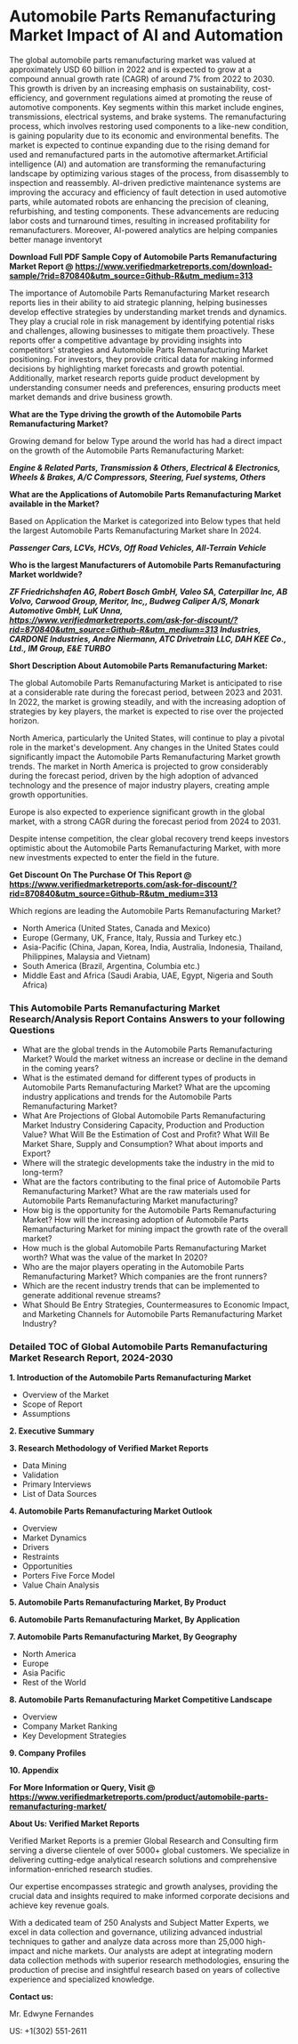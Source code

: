 <meta name="title" content="Global Automobile Parts Remanufacturing Market Impact of AI and Automation"><meta name="description" content="The global automobile parts remanufacturing market was valued at approximately USD 60 billion in 2022 and is expected to grow at a compound annual growth rate (CAGR) of a"><meta name="title" content="Automobile Parts Remanufacturing Market Size, Share, Scope, Trends, Growth, Opportunities, Analysis, Forecast"><h1>Automobile Parts Remanufacturing Market Impact of AI and Automation</h1>The global automobile parts remanufacturing market was valued at approximately USD 60 billion in 2022 and is expected to grow at a compound annual growth rate (CAGR) of around 7% from 2022 to 2030. This growth is driven by an increasing emphasis on sustainability, cost-efficiency, and government regulations aimed at promoting the reuse of automotive components. Key segments within this market include engines, transmissions, electrical systems, and brake systems. The remanufacturing process, which involves restoring used components to a like-new condition, is gaining popularity due to its economic and environmental benefits. The market is expected to continue expanding due to the rising demand for used and remanufactured parts in the automotive aftermarket.Artificial intelligence (AI) and automation are transforming the remanufacturing landscape by optimizing various stages of the process, from disassembly to inspection and reassembly. AI-driven predictive maintenance systems are improving the accuracy and efficiency of fault detection in used automotive parts, while automated robots are enhancing the precision of cleaning, refurbishing, and testing components. These advancements are reducing labor costs and turnaround times, resulting in increased profitability for remanufacturers. Moreover, AI-powered analytics are helping companies better manage inventoryt</p><p id="" class=""><strong>Download Full PDF Sample Copy of Automobile Parts Remanufacturing Market Report @ <a href="https://www.verifiedmarketreports.com/download-sample/?rid=870840&utm_source=Github-R&utm_medium=313" target="_blank">https://www.verifiedmarketreports.com/download-sample/?rid=870840&utm_source=Github-R&utm_medium=313</a></strong></p><p>The importance of&nbsp;Automobile Parts Remanufacturing Market research reports lies in their ability to aid strategic planning, helping businesses develop effective strategies by understanding market trends and dynamics. They play a crucial role in risk management by identifying potential risks and challenges, allowing businesses to mitigate them proactively. These reports offer a competitive advantage by providing insights into competitors' strategies and Automobile Parts Remanufacturing Market positioning. For investors, they provide critical data for making informed decisions by highlighting market forecasts and growth potential. Additionally, market research reports guide product development by understanding consumer needs and preferences, ensuring products meet market demands and drive business growth.</p><p><strong>What are the&nbsp;Type driving the growth of the Automobile Parts Remanufacturing Market?</strong></p><p id="" class="">Growing demand for below Type around the world has had a direct impact on the growth of the Automobile Parts Remanufacturing Market:</p><em><strong>Engine & Related Parts, Transmission & Others, Electrical & Electronics, Wheels & Brakes, A/C Compressors, Steering, Fuel systems, Others</strong></em></p><strong>What are the&nbsp;Applications&nbsp;of Automobile Parts Remanufacturing Market available in the Market?</strong></p><p id="" class="">Based on Application the Market is categorized into Below types that held the largest Automobile Parts Remanufacturing Market share In 2024.</p><em><strong>Passenger Cars, LCVs, HCVs, Off Road Vehicles, All-Terrain Vehicle</strong></em></p><strong>Who is the largest Manufacturers of Automobile Parts Remanufacturing Market worldwide?</strong></p><p><em><strong>ZF Friedrichshafen AG, Robert Bosch GmbH, Valeo SA, Caterpillar Inc, AB Volvo, Carwood Group, Meritor, Inc,, Budweg Caliper A/S, Monark Automotive GmbH, LuK Unna, https://www.verifiedmarketreports.com/ask-for-discount/?rid=870840&utm_source=Github-R&utm_medium=313 Industries, CARDONE Industries, Andre Niermann, ATC Drivetrain LLC, DAH KEE Co., Ltd., IM Group, E&E TURBO</strong></em></p><p id="" class=""><strong>Short Description About Automobile Parts Remanufacturing Market:</strong></p><p>The global Automobile Parts Remanufacturing Market is anticipated to rise at a considerable rate during the forecast period, between 2023 and 2031. In 2022, the market is growing steadily, and with the increasing adoption of strategies by key players, the market is expected to rise over the projected horizon.</p><p>North America, particularly the United States, will continue to play a pivotal role in the market's development. Any changes in the United States could significantly impact the Automobile Parts Remanufacturing Market growth trends. The market in North America is projected to grow considerably during the forecast period, driven by the high adoption of advanced technology and the presence of major industry players, creating ample growth opportunities.</p><p>Europe is also expected to experience significant growth in the global market, with a strong CAGR during the forecast period from 2024 to 2031.</p><p>Despite intense competition, the clear global recovery trend keeps investors optimistic about the Automobile Parts Remanufacturing Market, with more new investments expected to enter the field in the future.</p><p id="" class=""><strong>Get Discount On The Purchase Of This Report @ <a href="https://www.verifiedmarketreports.com/ask-for-discount/?rid=870840&utm_source=Github-R&utm_medium=313" target="_blank">https://www.verifiedmarketreports.com/ask-for-discount/?rid=870840&utm_source=Github-R&utm_medium=313</a></strong></p>Which regions are leading the Automobile Parts Remanufacturing Market?</p><ul><li>North America (United States, Canada and Mexico)</li><li>Europe (Germany, UK, France, Italy, Russia and Turkey etc.)</li><li>Asia-Pacific (China, Japan, Korea, India, Australia, Indonesia, Thailand, Philippines, Malaysia and Vietnam)</li><li>South America (Brazil, Argentina, Columbia etc.)</li><li>Middle East and Africa (Saudi Arabia, UAE, Egypt, Nigeria and South Africa)</li></ul><h3 id="" class="">This Automobile Parts Remanufacturing Market Research/Analysis Report Contains Answers to your following Questions</h3><ul><li>What are the global trends in the Automobile Parts Remanufacturing Market? Would the market witness an increase or decline in the demand in the coming years?</li><li>What is the estimated demand for different types of products in Automobile Parts Remanufacturing Market? What are the upcoming industry applications and trends for the Automobile Parts Remanufacturing Market?</li><li>What Are Projections of Global Automobile Parts Remanufacturing Market Industry Considering Capacity, Production and Production Value? What Will Be the Estimation of Cost and Profit? What Will Be Market Share, Supply and Consumption? What about imports and Export?</li><li>Where will the strategic developments take the industry in the mid to long-term?</li><li>What are the factors contributing to the final price of Automobile Parts Remanufacturing Market? What are the raw materials used for Automobile Parts Remanufacturing Market manufacturing?</li><li>How big is the opportunity for the Automobile Parts Remanufacturing Market? How will the increasing adoption of Automobile Parts Remanufacturing Market for mining impact the growth rate of the overall market?</li><li>How much is the global Automobile Parts Remanufacturing Market worth? What was the value of the market In 2020?</li><li>Who are the major players operating in the Automobile Parts Remanufacturing Market? Which companies are the front runners?</li><li>Which are the recent industry trends that can be implemented to generate additional revenue streams?</li><li>What Should Be Entry Strategies, Countermeasures to Economic Impact, and Marketing Channels for Automobile Parts Remanufacturing Market Industry?</li></ul><h3 id="" class="">Detailed TOC of Global Automobile Parts Remanufacturing Market Research Report, 2024-2030</h3><p id="" class=""><strong>1. Introduction of the Automobile Parts Remanufacturing Market</strong></p><ul><li>Overview of the Market</li><li>Scope of Report</li><li>Assumptions</li></ul><p id="" class=""><strong>2. Executive Summary</strong></p><p id="" class=""><strong>3. Research Methodology of Verified Market Reports</strong></p><ul><li>Data Mining</li><li>Validation</li><li>Primary Interviews</li><li>List of Data Sources</li></ul><p id="" class=""><strong>4. Automobile Parts Remanufacturing Market Outlook</strong></p><ul><li>Overview</li><li>Market Dynamics</li><li>Drivers</li><li>Restraints</li><li>Opportunities</li><li>Porters Five Force Model</li><li>Value Chain Analysis</li></ul><p id="" class=""><strong>5. Automobile Parts Remanufacturing Market, By Product</strong></p><p id="" class=""><strong>6. Automobile Parts Remanufacturing Market, By Application</strong></p><p id="" class=""><strong>7. Automobile Parts Remanufacturing Market, By Geography</strong></p><ul><li>North America</li><li>Europe</li><li>Asia Pacific</li><li>Rest of the World</li></ul><p id="" class=""><strong>8. Automobile Parts Remanufacturing Market Competitive Landscape</strong></p><ul><li>Overview</li><li>Company Market Ranking</li><li>Key Development Strategies</li></ul><p id="" class=""><strong>9. Company Profiles</strong></p><p id="" class=""><strong>10. Appendix</strong></p><p id="" class=""><strong>For More Information or Query, Visit @ <a href="https://www.verifiedmarketreports.com/product/automobile-parts-remanufacturing-market/" target="_blank">https://www.verifiedmarketreports.com/product/automobile-parts-remanufacturing-market/</a></strong></p><p id="" class=""><strong>About Us: Verified Market Reports</strong></p><p id="" class="">Verified Market Reports is a premier Global Research and Consulting firm serving a diverse clientele of over 5000+ global customers. We specialize in delivering cutting-edge analytical research solutions and comprehensive information-enriched research studies.</p><p id="" class="">Our expertise encompasses strategic and growth analyses, providing the crucial data and insights required to make informed corporate decisions and achieve key revenue goals.</p><p id="" class="">With a dedicated team of 250 Analysts and Subject Matter Experts, we excel in data collection and governance, utilizing advanced industrial techniques to gather and analyze data across more than 25,000 high-impact and niche markets. Our analysts are adept at integrating modern data collection methods with superior research methodologies, ensuring the production of precise and insightful research based on years of collective experience and specialized knowledge.</p><p id="" class=""><strong>Contact us:</strong></p><p id="" class="">Mr. Edwyne Fernandes</p><p id="" class="">US: +1(302) 551-2611</p>